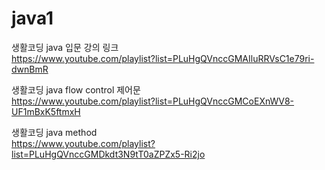 # java1

생활코딩 java 입문 강의 링크 <br>
https://www.youtube.com/playlist?list=PLuHgQVnccGMAIluRRVsC1e79ri-dwnBmR

생활코딩 java flow control 제어문 <br>
https://www.youtube.com/playlist?list=PLuHgQVnccGMCoEXnWV8-UF1mBxK5ftmxH

생활코딩 java method <br>
https://www.youtube.com/playlist?list=PLuHgQVnccGMDkdt3N9tT0aZPZx5-Ri2jo
